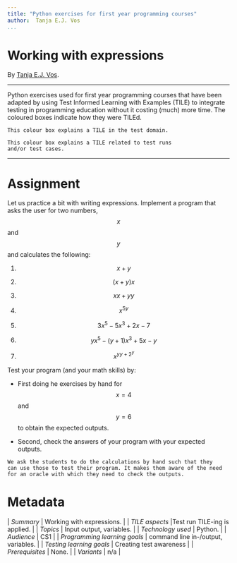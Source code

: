 ```yaml
---
title: "Python exercises for first year programming courses"
author:  Tanja E.J. Vos
...
```


# Working with expressions

By [Tanja E.J. Vos](https://www.tanjavos.com).

------------------------------------------------------------------------

Python exercises used for first year programming courses that
have been adapted by using Test Informed Learning with Examples (TILE)
to integrate testing in programming education without it costing (much)
more time. The coloured boxes indicate how they were TILEd.

```testdomaintile
This colour box explains a TILE in the test domain.
```

```testruntile
This colour box explains a TILE related to test runs 
and/or test cases.
```
------------------------------------------------------------------------

# Assignment

Let us practice a bit with writing expressions. Implement a program that asks the user for two numbers, $$x$$ and $$y$$ and calculates the following:

1.  $$x+y$$

2.  $$(x+y)x$$

3.  $$xx + yy$$

4.  $$x^{5y}$$

5.  $$3x^5-5x^3+2x-7$$

6.  $$yx^5-(y+1)x^3+5x-y$$

7.  $$x^{yy+2^y}$$

Test your program (and your math skills) by:

-   First doing he exercises by hand for $$x=4$$ and $$y=6$$ to obtain
    the expected outputs.

-   Second, check the answers of your program with your expected
    outputs.

```testruntile
We ask the students to do the calculations by hand such that they
can use those to test their program. It makes them aware of the need
for an oracle with which they need to check the outputs.
```


# Metadata

| _Summary_ | Working with expressions. |
| _TILE aspects_ |Test run TILE-ing is applied. |
| _Topics_ | Input output, variables. |
| _Technology used_ | Python. |
| _Audience_ | CS1 |
| _Programming learning goals_ | command line in-/output, variables. |
| _Testing learning goals_ | Creating test awareness |
| _Prerequisites_ | None. |
| _Variants_ | n/a |